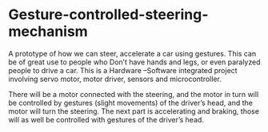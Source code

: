 # Gesture-controlled-steering-mechanism


A prototype of how we can steer, accelerate a car using gestures. This can be of great use to people who Don’t have hands and legs, or even paralyzed people to drive a car. This is a Hardware –Software integrated project involving servo motor, motor driver, sensors and microcontroller.

There will be a motor connected with the steering, and the motor in turn will be controlled by gestures (slight movements) of the driver’s head, and the motor will turn the steering.
The next part is accelerating and braking, those will as well be controlled with gestures of the driver’s head.
